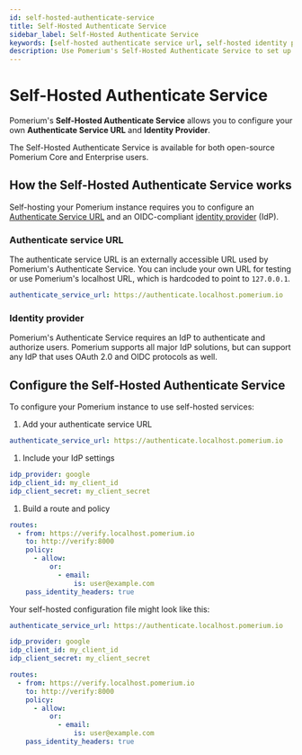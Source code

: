 ```yaml
---
id: self-hosted-authenticate-service
title: Self-Hosted Authenticate Service
sidebar_label: Self-Hosted Authenticate Service
keywords: [self-hosted authenticate service url, self-hosted identity provider]
description: Use Pomerium's Self-Hosted Authenticate Service to set up and deploy Pomerium with your own hosted settings.
---
```


# Self-Hosted Authenticate Service

Pomerium's **Self-Hosted Authenticate Service** allows you to configure your own **Authenticate Service URL** and **Identity Provider**. 

The Self-Hosted Authenticate Service is available for both open-source Pomerium Core and Enterprise users.

## How the Self-Hosted Authenticate Service works

Self-hosting your Pomerium instance requires you to configure an [Authenticate Service URL](/docs/reference/authenticate-service-url) and an OIDC-compliant [identity provider](/docs/identity-providers) (IdP). 

### Authenticate service URL

The authenticate service URL is an externally accessible URL used by Pomerium's Authenticate Service. You can include your own URL for testing or use Pomerium's localhost URL, which is hardcoded to point to `127.0.0.1`.  

```yaml
authenticate_service_url: https://authenticate.localhost.pomerium.io
```

### Identity provider

Pomerium's Authenticate Service requires an IdP to authenticate and authorize users. Pomerium supports all major IdP solutions, but can support any IdP that uses OAuth 2.0 and OIDC protocols as well. 

## Configure the Self-Hosted Authenticate Service

To configure your Pomerium instance to use self-hosted services:

1. Add your authenticate service URL

  ```yaml pomerium-config.yaml
  authenticate_service_url: https://authenticate.localhost.pomerium.io
  ```
1. Include your IdP settings

  ```yaml pomerium-config.yaml
  idp_provider: google
  idp_client_id: my_client_id
  idp_client_secret: my_client_secret
  ```
1. Build a route and policy

  ```yaml pomerium-config.yaml
  routes:
    - from: https://verify.localhost.pomerium.io
      to: http://verify:8000
      policy:
        - allow:
            or:
              - email:
                  is: user@example.com
      pass_identity_headers: true
  ```

Your self-hosted configuration file might look like this:

```yaml pomerium-config.yaml
authenticate_service_url: https://authenticate.localhost.pomerium.io

idp_provider: google
idp_client_id: my_client_id
idp_client_secret: my_client_secret

routes:
  - from: https://verify.localhost.pomerium.io
    to: http://verify:8000
    policy:
      - allow:
          or:
            - email:
                is: user@example.com
    pass_identity_headers: true
```